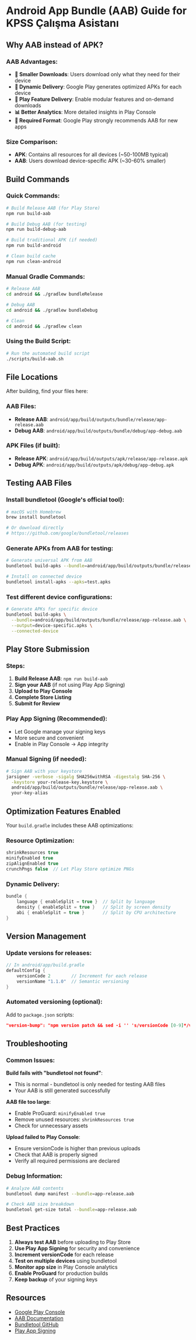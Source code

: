 # Android App Bundle (AAB) Guide for KPSS Çalışma Asistanı

## Why AAB instead of APK?

### AAB Advantages:
- **📱 Smaller Downloads**: Users download only what they need for their device
- **🎯 Dynamic Delivery**: Google Play generates optimized APKs for each device
- **🔄 Play Feature Delivery**: Enable modular features and on-demand downloads
- **📊 Better Analytics**: More detailed insights in Play Console
- **🚀 Required Format**: Google Play strongly recommends AAB for new apps

### Size Comparison:
- **APK**: Contains all resources for all devices (~50-100MB typical)
- **AAB**: Users download device-specific APK (~30-60% smaller)

## Build Commands

### Quick Commands:
```bash
# Build Release AAB (for Play Store)
npm run build-aab

# Build Debug AAB (for testing)
npm run build-debug-aab

# Build traditional APK (if needed)
npm run build-android

# Clean build cache
npm run clean-android
```

### Manual Gradle Commands:
```bash
# Release AAB
cd android && ./gradlew bundleRelease

# Debug AAB
cd android && ./gradlew bundleDebug

# Clean
cd android && ./gradlew clean
```

### Using the Build Script:
```bash
# Run the automated build script
./scripts/build-aab.sh
```

## File Locations

After building, find your files here:

### AAB Files:
- **Release AAB**: `android/app/build/outputs/bundle/release/app-release.aab`
- **Debug AAB**: `android/app/build/outputs/bundle/debug/app-debug.aab`

### APK Files (if built):
- **Release APK**: `android/app/build/outputs/apk/release/app-release.apk`
- **Debug APK**: `android/app/build/outputs/apk/debug/app-debug.apk`

## Testing AAB Files

### Install bundletool (Google's official tool):
```bash
# macOS with Homebrew
brew install bundletool

# Or download directly
# https://github.com/google/bundletool/releases
```

### Generate APKs from AAB for testing:
```bash
# Generate universal APK from AAB
bundletool build-apks --bundle=android/app/build/outputs/bundle/release/app-release.aab --output=test.apks

# Install on connected device
bundletool install-apks --apks=test.apks
```

### Test different device configurations:
```bash
# Generate APKs for specific device
bundletool build-apks \
  --bundle=android/app/build/outputs/bundle/release/app-release.aab \
  --output=device-specific.apks \
  --connected-device
```

## Play Store Submission

### Steps:
1. **Build Release AAB**: `npm run build-aab`
2. **Sign your AAB** (if not using Play App Signing)
3. **Upload to Play Console**
4. **Complete Store Listing**
5. **Submit for Review**

### Play App Signing (Recommended):
- Let Google manage your signing keys
- More secure and convenient
- Enable in Play Console → App integrity

### Manual Signing (if needed):
```bash
# Sign AAB with your keystore
jarsigner -verbose -sigalg SHA256withRSA -digestalg SHA-256 \
  -keystore your-release-key.keystore \
  android/app/build/outputs/bundle/release/app-release.aab \
  your-key-alias
```

## Optimization Features Enabled

Your `build.gradle` includes these AAB optimizations:

### Resource Optimization:
```gradle
shrinkResources true
minifyEnabled true
zipAlignEnabled true
crunchPngs false  // Let Play Store optimize PNGs
```

### Dynamic Delivery:
```gradle
bundle {
    language { enableSplit = true }  // Split by language
    density { enableSplit = true }   // Split by screen density
    abi { enableSplit = true }       // Split by CPU architecture
}
```

## Version Management

### Update versions for releases:
```gradle
// In android/app/build.gradle
defaultConfig {
    versionCode 2        // Increment for each release
    versionName "1.1.0"  // Semantic versioning
}
```

### Automated versioning (optional):
Add to `package.json` scripts:
```json
"version-bump": "npm version patch && sed -i '' 's/versionCode [0-9]*/versionCode '$(date +%s)'/' android/app/build.gradle"
```

## Troubleshooting

### Common Issues:

**Build fails with "bundletool not found"**:
- This is normal - bundletool is only needed for testing AAB files
- Your AAB is still generated successfully

**AAB file too large**:
- Enable ProGuard: `minifyEnabled true`
- Remove unused resources: `shrinkResources true`
- Check for unnecessary assets

**Upload failed to Play Console**:
- Ensure versionCode is higher than previous uploads
- Check that AAB is properly signed
- Verify all required permissions are declared

### Debug Information:
```bash
# Analyze AAB contents
bundletool dump manifest --bundle=app-release.aab

# Check AAB size breakdown
bundletool get-size total --bundle=app-release.aab
```

## Best Practices

1. **Always test AAB** before uploading to Play Store
2. **Use Play App Signing** for security and convenience
3. **Increment versionCode** for each release
4. **Test on multiple devices** using bundletool
5. **Monitor app size** in Play Console analytics
6. **Enable ProGuard** for production builds
7. **Keep backup** of your signing keys

## Resources

- [Google Play Console](https://play.google.com/console)
- [AAB Documentation](https://developer.android.com/guide/app-bundle)
- [Bundletool GitHub](https://github.com/google/bundletool)
- [Play App Signing](https://support.google.com/googleplay/android-developer/answer/9842756)